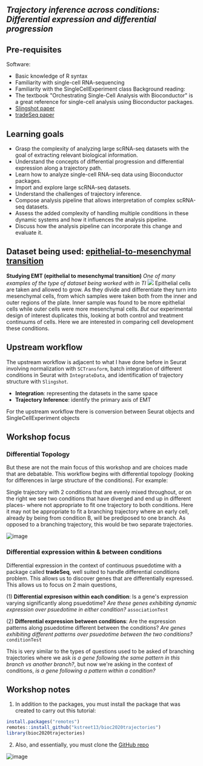## _Trajectory inference across conditions: Differential expression and differential progression_
## Pre-requisites
Software:
* Basic knowledge of R syntax
* Familiarity with single-cell RNA-sequencing
* Familiarity with the SingleCellExperiment class
Background reading:
* The textbook "Orchestrating Single-Cell Analysis with Bioconductor" is a great reference for single-cell analysis using Bioconductor packages.
* [Slingshot paper](https://bmcgenomics.biomedcentral.com/articles/10.1186/s12864-018-4772-0)
* [tradeSeq paper](https://www.nature.com/articles/s41467-020-14766-3)
## Learning goals
* Grasp the complexity of analyzing large scRNA-seq datasets with the goal of extracting relevant biological information.
* Understand the concepts of differential progression and differential expression along a trajectory path.
* Learn how to analyze single-cell RNA-seq data using Bioconductor packages.
* Import and explore large scRNA-seq datasets.
* Understand the challenges of trajectory inference.
* Compose analysis pipeline that allows interpretation of complex scRNA-seq datasets.
* Assess the added complexity of handling multiple conditions in these dynamic systems and how it influences the analysis pipeline.
* Discuss how the analysis pipeline can incorporate this change and evaluate it.
## Dataset being used: [epithelial-to-mesenchymal transition](https://www.nature.com/articles/s41588-019-0489-5) 
**Studying EMT (epithelial to mesenchymal transition)** _One of many examples of the type of dataset being worked with in TI_
<img src="https://github.com/AlicenJoyHenning/TrajectoryInference/assets/129797527/7c9444de-fc7b-4f6c-a3fc-5c7b127dbcad" />
Epithelial cells are taken and allowed to grow. As they divide 
and differentiate they turn into mesenchymal cells, 
from which samples were taken both from the inner 
and outer regions of the plate. Inner sample was found to be more epithelial cells while outer cells 
were more mesenchymal cells. 
_But_ our experimental design of interest duplicates this, looking at both control and treatment continuums of cells. Here we are interested in comparing cell development these conditions. 
## Upstream workflow 
The upstream workflow is adjacent to what I have done before in Seurat  involving normalization with ```SCTransform```, batch integration of different conditions in Seurat with ```IntegrateData```, and identification of trajectory structure with ```Slingshot```.
* **Integration**: representing the datasets in the same space
* **Trajectory Inference**: identify the primary axis of EMT

For the upstream workflow there is conversion between Seurat objects and SingleCellExperiment objects 

## Workshop focus
### Differential Topology
But these are not the main focus of this workshop and are choices made that are debatable. This workflow begins with differential topology (looking for differences in large structure of the conditions). For example: 

Single trajectory with 2 conditions that are evenly mixed throughout, or on the right we see two conditions that have diverged and end up in different places- where not appropriate to fit one trajectory to both conditions. Here it may not be appropriate to fit a branching trajectory where an early cell, already by being from condition B, will be prediposed to one branch. As opposed to a branching trajectory, this would be two separate trajectories. 

![image](https://github.com/AlicenJoyHenning/TrajectoryInference/assets/129797527/e6405098-21ae-461e-aa4f-23ad818fd28f)

### Differential expression within & between conditions 
Differential expression in the context of continuous psuedotime with a package called **tradeSeq**, well suited to handle differential conditions problem. This allows us to discover genes that are differentially expressed. This allows us to focus on 2 main questions, 

(1) **Differential expresison within each condition**: Is a gene's expression varying significantly along psuedotime? _Are these genes exhibiting dynamic expression over psuedotime in either condition?_ 
```associationTest```

(2) **Differential expression between conditions**: Are the expression patterns along psuedotime different between the conditions? _Are genes exhibiting different patterns over psuedotime between the two conditions?_ 
```conditionTest```

This is very similar to the types of questions used to be asked of branching trajectories where we ask _is a gene following the same pattern in this branch vs another branch?_, but now we're asking in the context of conditions, _is a gene following a pattern within a condition?_

## Workshop notes 
1. In addition to the packages, you must install the package that was created to carry out this tutorial:
  ```R
  install.packages("remotes")
  remotes::install_github("kstreet13/bioc2020trajectories")
  library(bioc2020trajectories)
  ```
2. Also, and essentially, you must clone the [GitHub repo](https://github.com/kstreet13/bioc2020trajectories)
     
  ![image](https://github.com/AlicenJoyHenning/TrajectoryInference/assets/129797527/48a88c44-51b8-4a87-8029-73353550a25c)
